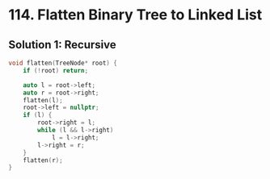 # 114. Flatten Binary Tree to Linked List

## Solution 1: Recursive

```cpp
void flatten(TreeNode* root) {
    if (!root) return;

    auto l = root->left;
    auto r = root->right;
    flatten(l);
    root->left = nullptr;
    if (l) {
        root->right = l;
        while (l && l->right)
            l = l->right;
        l->right = r;
    }
    flatten(r);
}
```
